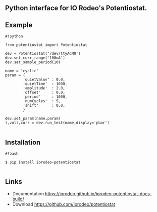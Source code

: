 Python interface for IO Rodeo's Potentiostat.
---------------------------------------------

Example
--------

```
#!python

from potentiostat import Potentiostat

dev = Potentiostat('/dev/ttyACM0')
dev.set_curr_range('100uA')
dev.set_sample_period(10)

name = 'cyclic'
param = {
        'quietValue' : 0.0,
        'quietTime'  : 1000,
        'amplitude'  : 2.0,
        'offset'     : 0.0,
        'period'     : 1000,
        'numCycles'  : 5,
        'shift'      : 0.0,
        }

dev.set_param(name,param)
t,volt,curr = dev.run_test(name,display='pbar')


```


Installation
------------

```
#!bash

$ pip install iorodeo-potentiostat


```


Links
-----

* Documentation https://iorodeo.github.io/iorodeo-potentiostat-docs-build/  
* Download https://github.com/iorodeo/potentiostat


